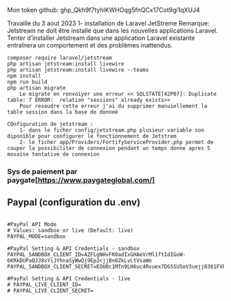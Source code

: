 
Mon token github: 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

Travaille du 3 aout 2023
1- installation de Laravel  JetStreme
    Remarque:
            Jetstream ne doit être installé que dans les nouvelles applications Laravel. Tenter d’installer Jetstream dans une application Laravel existante entraînera un comportement et des problèmes inattendus.

    composer require laravel/jetstream
    php artisan jetstream:install livewire
    php artisan jetstream:install livewire --teams
    npm install
    npm run build
    php artisan migrate
        Le migrate en renvoiyer une erreur << SQLSTATE[42P07]: Duplicate table: 7 ERROR:  relation "sessions" already exists>>
        Pour resoudre cette erreur j'ai du supprimer manuiellement la table session dans la base de donneé
        
    COnfiguration de jetstream :
    	1- dans le ficher config/jetstream.php plusieur variable son diponible pour configurer le fonctionnement de Jetstrem
    	2- le ficher app/Providers/FortifyServiceProvider.php permet de couper la possibiliter de connexion pendant un temps donne apres 5 movaise tentative de connexion
### Sys de paiement par paygate[https://www.paygateglobal.com/]






## Paypal (configuration du .env)
```

#PayPal API Mode
# Values: sandbox or live (Default: live)
PAYPAL_MODE=sandbox

#PayPal Setting & API Credentials - sandbox
PAYPAL_SANDBOX_CLIENT_ID=AZFLgNHvFK0adIxGHAeVrMl1ftIdIGoW-6KRkDUPaQJJ8sYiJYhnaSyWwQj9Ep2cjjBn0ZkLvLtVsaWo
PAYPAL_SANDBOX_CLIENT_SECRET=EOU0c1MTn9LH6uc4Rvuex7DGSSU5oV3uejj8381FVkDRddHZn8qs89BHeociRiWh8XGrMeouu0mH_Q_N

#PayPal Setting & API Credentials - live
# PAYPAL_LIVE_CLIENT_ID=
# PAYPAL_LIVE_CLIENT_SECRET=

```
